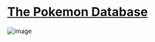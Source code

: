# [The Pokemon Database](https://tpdb.vercel.app)

![image](https://github.com/user-attachments/assets/01d9afec-28d2-4322-8bee-e3f258819731)

